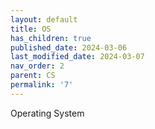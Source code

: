 ```yaml
---
layout: default
title: OS
has_children: true
published_date: 2024-03-06
last_modified_date: 2024-03-07
nav_order: 2
parent: CS
permalink: '7'
---
```


Operating System

